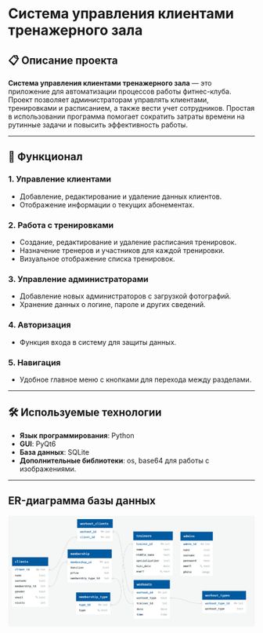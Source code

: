 # Система управления клиентами тренажерного зала

## 📋 Описание проекта

**Система управления клиентами тренажерного зала** — это приложение для автоматизации процессов работы фитнес-клуба. Проект позволяет администраторам управлять клиентами, тренировками и расписанием, а также вести учет сотрудников. Простая в использовании программа помогает сократить затраты времени на рутинные задачи и повысить эффективность работы.

---

## 🚀 Функционал

### 1. **Управление клиентами**

- Добавление, редактирование и удаление данных клиентов.
- Отображение информации о текущих абонементах.

### 2. **Работа с тренировками**

- Создание, редактирование и удаление расписания тренировок.
- Назначение тренеров и участников для каждой тренировки.
- Визуальное отображение списка тренировок.

### 3. **Управление администраторами**

- Добавление новых администраторов с загрузкой фотографий.
- Хранение данных о логине, пароле и других сведений.

### 4. **Авторизация**

- Функция входа в систему для защиты данных.

### 5. **Навигация**

- Удобное главное меню с кнопками для перехода между разделами.

---

## 🛠️ Используемые технологии

- **Язык программирования**: Python
- **GUI**: PyQt6
- **База данных**: SQLite
- **Дополнительные библиотеки**: os, base64 для работы с изображениями.

---

## ER-диаграмма базы данных

![ER-Diagram](ER.jpg)
